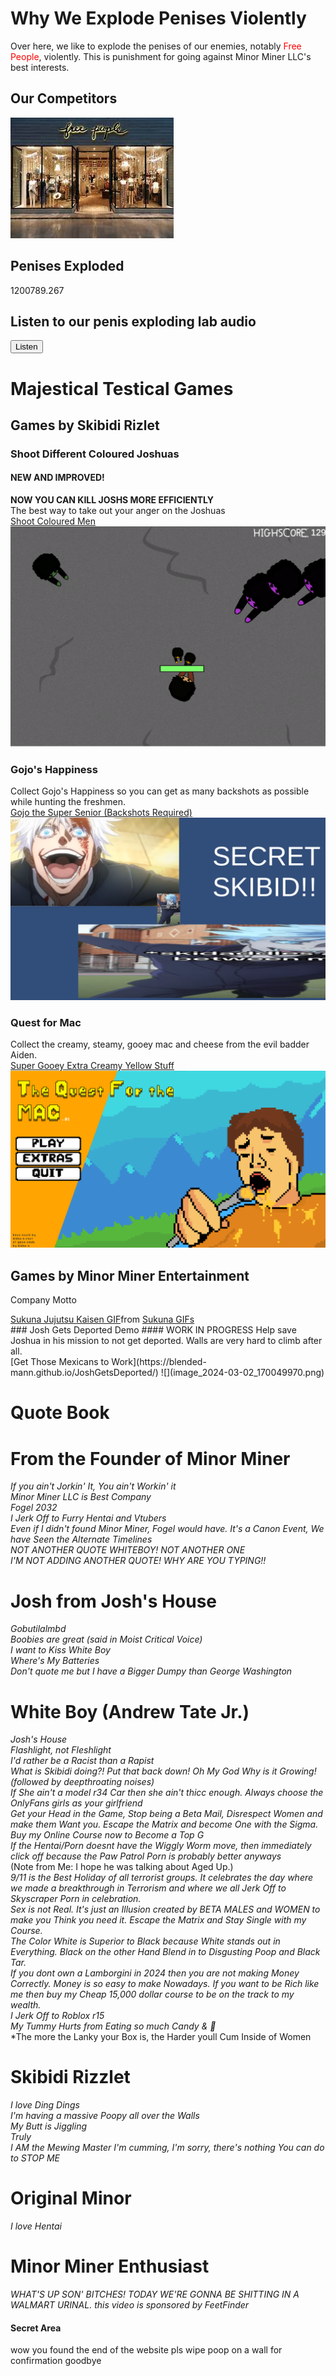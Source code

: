 

# Why We Explode Penises Violently

Over here, we like to explode the penises of our enemies, notably <span style="color:red">Free People</span>, violently. This is punishment for going against Minor Miner LLC's best interests.

## Our Competitors
![](download.jpg)

## Penises Exploded
1200789.267

<h3>
  <script>
   docWrite(number);
  </script>
</h3>

  

## Listen to our penis exploding lab audio <br/>
<button id="btn" onclick="audio.play();"> Listen </button>
<script type = "text/javascript">
  const audio = new Audio();
  audio.src = "penisexplosionLab.mp3";
  number += 5.673;
</script>

# Majestical Testical Games

## Games by Skibidi Rizlet
### Shoot Different Coloured Joshuas
#### NEW AND IMPROVED!
**NOW YOU CAN KILL JOSHS MORE EFFICIENTLY** <br/>
The best way to take out your anger on the Joshuas <br/>
[Shoot Coloured Men](https://blended-mann.github.io/Shoot-Different-Coloured-Joshuas/) ![](SkibidiFortniteGaySex.png)


### Gojo's Happiness
Collect Gojo's Happiness so you can get as many backshots as possible while hunting the freshmen. <br/>
[Gojo the Super Senior (Backshots Required)](https://blended-mann.github.io/GojosHappiness/) ![](image.png)

### Quest for Mac
Collect the creamy, steamy, gooey mac and cheese from the evil badder Aiden. <br/>
[Super Gooey Extra Creamy Yellow Stuff](https://blended-mann.github.io/QuestForMac/)
![](image_2024-03-01_213830669.png)

## Games by Minor Miner Entertainment
<span title="Ahh very nice">Company Motto</span>
<div class="tenor-gif-embed" data-postid="16992979615419717731" data-share-method="host" data-aspect-ratio="0.7" data-width="40%"><a href="https://tenor.com/view/sukuna-jujutsu-kaisen-sukuna-laughing-gif-16992979615419717731">Sukuna Jujutsu Kaisen GIF</a>from <a href="https://tenor.com/search/sukuna-gifs">Sukuna GIFs</a></div> <script type="text/javascript" async src="https://tenor.com/embed.js"></script>
### Josh Gets Deported Demo
#### WORK IN PROGRESS
Help save Joshua in his mission to not get deported. Walls are very hard to climb after all. <br/>
[Get Those Mexicans to Work](https://blended-mann.github.io/JoshGetsDeported/) 
![](image_2024-03-02_170049970.png)

# Quote Book
# From the Founder of Minor Miner
*If you ain't Jorkin' It, You ain't Workin' it* <br/>
*Minor Miner LLC is Best Company*
<br/>*Fogel 2032*<br/>
*I Jerk Off to Furry Hentai and Vtubers* <br/>
*Even if I didn't found Minor Miner, Fogel would have. It's a Canon Event, We have Seen the Alternate Timelines*<br/>
*NOT ANOTHER QUOTE WHITEBOY! NOT ANOTHER ONE*<br/>
*I'M NOT ADDING ANOTHER QUOTE! WHY ARE YOU TYPING!!*

# Josh from Josh's House
*Gobutilalmbd* <br/>
*Boobies are great (said in Moist Critical Voice)* <br/>
*I want to Kiss White Boy* <br/>
*Where's My Batteries* <br/>
*Don't quote me but I have a Bigger Dumpy than George Washington*


# White Boy (Andrew Tate Jr.)
*Josh's House* <br/>
*Flashlight, not Fleshlight* <br/>
*I'd rather be a Racist than a Rapist* <br/>
*What is Skibidi doing?! Put that back down! Oh My God Why is it Growing! (followed by deepthroating noises)* <br/>
*If She ain't a model r34 Car then she ain't thicc enough. Always choose the OnlyFans girls as your girlfriend*<br/>
*Get your Head in the Game, Stop being a Beta Mail, Disrespect Women and make them Want you. Escape the Matrix and become One with the Sigma. Buy my Online Course now to Become a Top G*<br/>
*If the Hentai/Porn doesnt have the Wiggly Worm move, then immediately click off because the Paw Patrol Porn is probably better anyways* <br/>(Note from Me: I hope he was talking about Aged Up.)<br/>
*9/11 is the Best Holiday of all terrorist groups. It celebrates the day where we made a breakthrough in Terrorism and where we all Jerk Off to Skyscraper Porn in celebration.* <br/>
*Sex is not Real. It's just an Illusion created by BETA MALES and WOMEN to make you Think you need it. Escape the Matrix and Stay Single with my Course.* <br/>
*The Color White is Superior to Black because White stands out in Everything. Black on the other Hand Blend in to Disgusting Poop and Black Tar.* <br/>
*If you dont own a Lamborgini in 2024 then you are not making Money Correctly. Money is so easy to make Nowadays. If you want to be Rich like me then buy my Cheap 15,000 dollar course to be on the track to my wealth.*<br/>
*I Jerk Off to Roblox r15* <br/>
*My Tummy Hurts from Eating so much Candy & 💩* <br/>
*The more the Lanky your Box is, the Harder youll Cum Inside of Women

# Skibidi Rizzlet
*I love Ding Dings* <br/>
*I'm having a massive Poopy all over the Walls*
<br/>
*My Butt is Jiggling* <br/>
*Truly* <br/>
*I AM the Mewing Master*
*I'm cumming, I'm sorry, there's nothing You can do to STOP ME*

# Original Minor
*I love Hentai*

# Minor Miner Enthusiast
*WHAT'S UP SON' BITCHES! TODAY WE'RE GONNA BE SHITTING IN A WALMART URINAL. this video is sponsored by FeetFinder*

#### Secret Area
wow you found the end of the website pls wipe poop on a wall for confirmation goodbye
